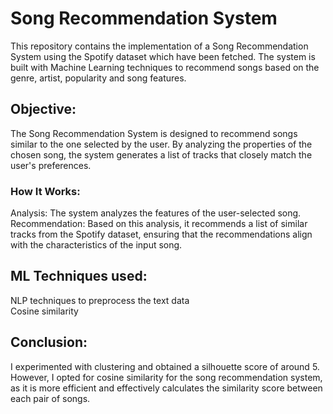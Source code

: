 # Song Recommendation System
This repository contains the implementation of a Song Recommendation System using the Spotify dataset which have been fetched. The system is built with Machine Learning techniques to recommend songs based on the genre, artist, popularity and song features.
## Objective:
The Song Recommendation System is designed to recommend songs similar to the one selected by the user. By analyzing the properties of the chosen song, the system generates a list of tracks that closely match the user's preferences.
### How It Works:
Analysis: The system analyzes the features of the user-selected song.  
Recommendation: Based on this analysis, it recommends a list of similar tracks from the Spotify dataset, ensuring that the recommendations align with the characteristics of the input song.
## ML Techniques used:
NLP techniques to preprocess the text data   
Cosine similarity   

## Conclusion:
I experimented with clustering and obtained a silhouette score of around 5. However, I opted for cosine similarity for the song recommendation system, as it is more efficient and effectively calculates the similarity score between each pair of songs.